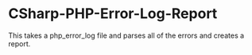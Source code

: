# CSharp-PHP-Error-Log-Report
This takes a php_error_log file and parses all of the errors and creates a report.